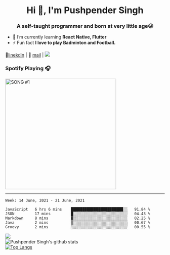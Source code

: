 <h1 align="center">Hi 👋, I'm Pushpender Singh</h1>
<h3 align="center">A self-taught programmer and born at very little age😜</h3>

- 🌱 I’m currently learning **React Native, Flutter**
- ⚡ Fun fact **I love to play Badminton and Football.**

👔[linekdin](https://www.linkedin.com/in/pushpender-singh-240061202/) | 📧 [mail](mailto:pushpendersingh694@gmail.com) | ![](https://komarev.com/ghpvc/?username=pushpender-singh-ap&color=blue)

### Spotify Playing 🎧

[<img src="https://now-playing-codestackr.vercel.app/api/spotify-playing" alt="SONG #1" width="350" />](https://open.spotify.com/user/soa7xlupbsktog3ztrm3l68r8)

---

<!--START_SECTION:waka-->
```text
Week: 14 June, 2021 - 21 June, 2021

JavaScript   6 hrs 6 mins    ███████████████████████░░   91.84 % 
JSON         17 mins         █░░░░░░░░░░░░░░░░░░░░░░░░   04.43 % 
Markdown     8 mins          ▓░░░░░░░░░░░░░░░░░░░░░░░░   02.25 % 
Java         2 mins          ▒░░░░░░░░░░░░░░░░░░░░░░░░   00.67 % 
Groovy       2 mins          ░░░░░░░░░░░░░░░░░░░░░░░░░   00.55 % 
```
<!--END_SECTION:waka-->

<img align="left" src="https://github-readme-streak-stats.herokuapp.com/?user=pushpender-singh-ap&theme=dark" /></br>
![Pushpender Singh's github stats](https://github-readme-stats.vercel.app/api?username=pushpender-singh-ap&show_icons=true&theme=radical&count_private=true)</br>
[![Top Langs](https://github-readme-stats.vercel.app/api/top-langs/?username=pushpender-singh-ap&theme=radical)](https://github.com/pushpender-singh-ap/github-readme-stats)
